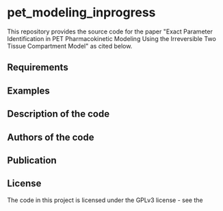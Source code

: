 # pet_modeling_inprogress
This repository provides the source code for the paper "Exact Parameter Identification in PET Pharmacokinetic Modeling Using the Irreversible Two Tissue Compartment Model" as cited below.
## Requirements

## Examples

## Description of the code

## Authors of the code

## Publication

## License
The code in this project is licensed under the GPLv3 license - see the 
